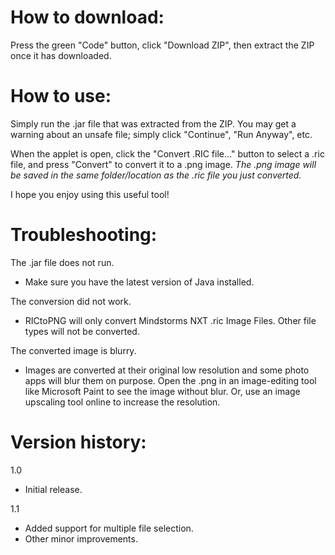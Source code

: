 # How to download:
Press the green "Code" button, click "Download ZIP", then extract the ZIP once it has downloaded.

# How to use:
Simply run the .jar file that was extracted from the ZIP. You may get a warning about an unsafe file; simply click "Continue", "Run Anyway", etc.

When the applet is open, click the "Convert .RIC file..." button to select a .ric file, and press "Convert" to convert it to a .png image. *The .png image will be saved in the same folder/location as the .ric file you just converted.*

I hope you enjoy using this useful tool!

# Troubleshooting:
The .jar file does not run.
-  Make sure you have the latest version of Java installed.

The conversion did not work.
- RICtoPNG will only convert Mindstorms NXT .ric Image Files. Other file types will not be converted.

The converted image is blurry.
- Images are converted at their original low resolution and some photo apps will blur them on purpose. Open the .png in an image-editing tool like Microsoft Paint to see the image without blur. Or, use an image upscaling tool online to increase the resolution.

# Version history:
1.0
- Initial release.

1.1
- Added support for multiple file selection.
- Other minor improvements.
